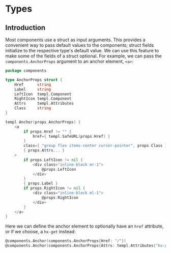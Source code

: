 # Types

## Introduction

Most components use a struct as input arguments. This provides a convenient way to pass default values to the components; struct fields initialize to the respective type's default value. We can use this feature to make some of the fields of a struct optional. For example, we can pass the `components.AnchorProps` argument to an anchor element, `<a>`:

```go
package components

type AnchorProps struct {
	Href      string
	Label     string
	LeftIcon  templ.Component
	RightIcon templ.Component
	Attrs     templ.Attributes
	Class     string
}

templ Anchor(props AnchorProps) {
	<a
		if props.Href != "" {
			href={ templ.SafeURL(props.Href) }
		}
		class={ "group flex items-center cursor-pointer", props.Class }
		{ props.Attrs... }
	>
		if props.LeftIcon != nil {
			<div class="inline-block mr-1">
				@props.LeftIcon
			</div>
		}
		{ props.Label }
		if props.RightIcon != nil {
			<div class="inline-block ml-1">
				@props.RightIcon
			</div>
		}
	</a>
}
```

Here we can define the anchor element to optionally have an `href` attribute, or if we choose, a `hx-get` instead:

```go
@components.Anchor(components.AnchorProps{Href: "/"})
@components.Anchor(components.AnchorProps{Attrs: templ.Attributes{"hx-get": "/"}})
```
